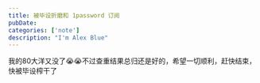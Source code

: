 ```yaml
---
title: 被毕设折磨和 1password 订阅
pubDate:
categories: ['note']
description: "I'm Alex Blue"
---
```


我的80大洋又没了😭😭不过查重结果总归还是好的，希望一切顺利，赶快结束，快被毕设榨干了<br><br><br>
